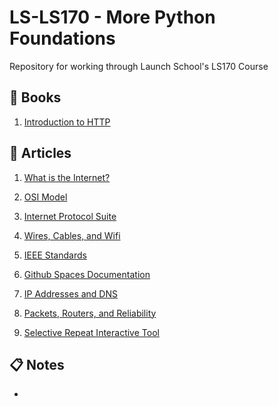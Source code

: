 # LS-LS170 - More Python Foundations
Repository for working through Launch School's LS170 Course

## :green_book: Books
1. [Introduction to HTTP](https://launchschool.com/books/http)

## :memo: Articles
1. [What is the Internet?](https://www.youtube.com/watch?v=Dxcc6ycZ73M)

2. [OSI Model](https://en.wikipedia.org/wiki/OSI_model)

3. [Internet Protocol Suite](https://en.wikipedia.org/wiki/Internet_protocol_suite)

4. [Wires, Cables, and Wifi](https://www.khanacademy.org/computing/code-org/computers-and-the-internet/internet-works/v/the-internet-wires-cables-and-wifi)

5. [IEEE Standards](https://standards.ieee.org/ieee/802.3/7071/)

6. [Github Spaces Documentation](https://docs.github.com/en/codespaces)

7. [IP Addresses and DNS](https://www.khanacademy.org/partner-content/code-org/internet-works/v/the-internet-ip-addresses-and-dns)

8. [Packets, Routers, and Reliability](https://www.khanacademy.org/computing/code-org/computers-and-the-internet/internet-works/v/the-internet-packet-routers-and-reliability)

9. [Selective Repeat Interactive Tool](https://www.tkn.tu-berlin.de/teaching/rn/animations/gbn_sr/)

## :clipboard: Notes
- 